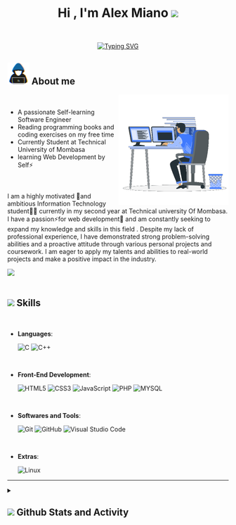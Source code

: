 <!--### Hi there 👋-->
<h1 align="center"><b>Hi , I'm Alex Miano </b><img src="https://media.giphy.com/media/hvRJCLFzcasrR4ia7z/giphy.gif" width="35"></h1>


<br>



<p align="center">
  <!-- Typing SVG by DenverCoder1 - https://github.com/DenverCoder1/readme-typing-svg -->
  <a href="https://github.com/mianohh"><img src="https://readme-typing-svg.demolab.com?font=Exo&weight=500&size=24&pause=1000&center=true&vCenter=true&width=320&lines=Information+Technology+Student+!;Always+learning+new+things!+" alt="Typing SVG" /></a>
</p>

## <picture><img src = "./assets/Images/about_me.gif" width = 50px></picture> **About me**
<picture> <img align="right" src="./assets/Images/Right_Side.gif" width = 250px></picture>
<br>
- A passionate Self-learning Software Engineer
- Reading programming books and coding exercises on my free time
- Currently Student at Technical University of Mombasa
- learning Web Development by Self⚡

<br><br>
 I am a highly motivated 🔭and ambitious Information Technology student🧑‍💻 currently in my second year at Technical university Of Mombasa. I have a passion⚡for web development🚀 and am constantly seeking to expand my knowledge and skills in this field . Despite my lack of professional experience, I have demonstrated strong problem-solving abilities and a proactive attitude through various personal projects  and coursework. I am eager to apply my talents and abilities to real-world projects and make a positive impact in the industry.
 </p>

<img src="https://user-images.githubusercontent.com/73097560/115834477-dbab4500-a447-11eb-908a-139a6edaec5c.gif"><br><br>

## <img src="https://media2.giphy.com/media/QssGEmpkyEOhBCb7e1/giphy.gif?cid=ecf05e47a0n3gi1bfqntqmob8g9aid1oyj2wr3ds3mg700bl&rid=giphy.gif" width ="25"><b> Skills</b>
<br>

<p align="center">

- **Languages**:
    
    ![C](https://img.shields.io/badge/C%20-%232370ED.svg?style=for-the-badge&logo=c&logoColor=white)
    ![C++](https://img.shields.io/badge/C++%20-%2300599C.svg?style=for-the-badge&logo=c%2B%2B&logoColor=white)

<br>   
    
- **Front-End Development**:

   ![HTML5](https://img.shields.io/badge/HTML5%20-%23E34F26.svg?style=for-the-badge&logo=html5&logoColor=white)
   ![CSS3](https://img.shields.io/badge/CSS%20-%231572B6.svg?style=for-the-badge&logo=css3&logoColor=white)
   ![JavaScript](https://img.shields.io/badge/JavaScript%20-%23F7DF1E.svg?style=for-the-badge&logo=javascript&logoColor=black)
   ![PHP](https://img.shields.io/badge/PHP%20-%23121011.svg?style=for-the-badge&logo=php&logoColor=white)
   ![MYSQL](https://img.shields.io/badge/MYSQL%20-%2314354C.svg?style=for-the-badge&logo=mysql&logoColor=white)

<br>

- **Softwares and Tools**:

    ![Git](https://img.shields.io/badge/git-%23F05033.svg?style=for-the-badge&logo=git&logoColor=white)
    ![GitHub](https://img.shields.io/badge/github-%23121011.svg?style=for-the-badge&logo=github&logoColor=white)
    ![Visual Studio Code](https://img.shields.io/badge/Visual%20Studio%20Code-0078d7.svg?style=for-the-badge&logo=visual-studio-code&logoColor=white)
    

<br>

- **Extras**:
 
    ![Linux](https://img.shields.io/badge/linux-%23000000.svg?style=for-the-badge&logo=linux&logoColor=white)
</p>



-----



<details> 
  <summary><h2>  <img src="https://media.giphy.com/media/iY8CRBdQXODJSCERIr/giphy.gif" width="35"><b> Github Stats and Activity </b></h2></summary>

  <h3>🔥 Streak Stats</h3>
   <img src="http://studiopixel.in/wp-content/uploads/2017/11/senior-front-end-developer-openings-1.gif" alt="MarineGEO circle logo" width="40%" align="right">
 
![](https://github-readme-stats.vercel.app/api?username=mianohh&theme=tokyonight&hide_border=false&include_all_commits=false&count_private=false)<h3>💻 GitHub Profile Stats</h3>
 
![](https://github-readme-streak-stats.herokuapp.com/?user=mianohh&theme=tokyonight&hide_border=false)<br/>
![](https://github-readme-stats.vercel.app/api/top-langs/?username=mianohh&theme=tokyonight&hide_border=false&include_all_commits=false&count_private=false&layout=compact)
 

  ---
[![](https://visitcount.itsvg.in/api?id=AbdelkarimDouadjia&icon=0&color=0)](https://visitcount.itsvg.in)

</details>

<!--![Snake animation](https://github.com/tassneemaltaf/tassneemaltaf/blob/output/github-contribution-grid-snake.svg)-->
<br>
<br>
<br>

